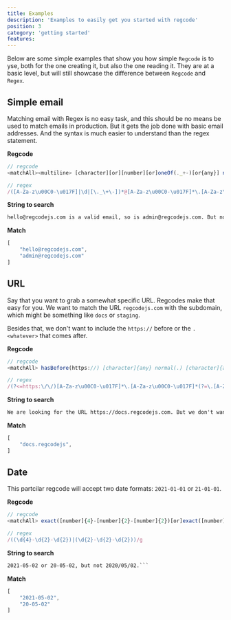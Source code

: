 ```yaml
---
title: Examples
description: 'Examples to easily get you started with regcode'
position: 3
category: 'getting started'
features:
---
```


Below are some simple examples that show you how simple `Regcode` is to yse, both for the one creating it, but also the one reading it. They are at a basic level, but will still showcase the difference between `Regcode` and `Regex`.

## Simple email

Matching email with Regex is no easy task, and this should be no means be used to match emails in production. But it gets the job done with basic email addresses. And the syntax is much easier to understand than the regex statement.

**Regcode**

```ts
// regcode
<matchAll><multiline> [character][or][number][or]oneOf(._+-)[or{any}] normal(@) [character]{any} normal(.) [character]{2,6}

// regex
/([A-Za-z\u00C0-\u017F]|\d|[\._\+\-])*@[A-Za-z\u00C0-\u017F]*\.[A-Za-z\u00C0-\u017F]{2,6}/gm
```


**String to search**

```txt
hello@regcodejs.com is a valid email, so is admin@regcodejs.com. But not hello123@regcodejs.c. 
```

**Match**

```ts
[
    "hello@regcodejs.com",
    "admin@regcodejs.com"
]
```

## URL

Say that you want to grab a somewhat specific URL. Regcodes make that easy for you. We want to match the URL `regcodejs.com` with the subdomain, which might be something like `docs` or `staging`. 

Besides that, we don't want to include the `https://` before or the `.<whatever>` that comes after.

**Regcode**

```ts
// regcode
<matchAll> hasBefore(https://) [character]{any} normal(.) [character]{any} hasAfter(.[character]{2,6});

// regex
/(?<=https:\/\/)[A-Za-z\u00C0-\u017F]*\.[A-Za-z\u00C0-\u017F]*(?=\.[A-Za-z\u00C0-\u017F]{2,6})/g
```


**String to search**

```txt
We are looking for the URL https://docs.regcodejs.com. But we don't want to include https://regcodejs.com.
```

**Match**

```ts
[
    "docs.regcodejs",
]
```

## Date

This partcilar regcode will accept two date formats: `2021-01-01` or `21-01-01`.

**Regcode**

```ts
// regcode
<matchAll> exact([number]{4}-[number]{2}-[number]{2})[or]exact([number]{2}-[number]{2}-[number]{2})

// regex
/((\d{4}-\d{2}-\d{2})|(\d{2}-\d{2}-\d{2}))/g
```

**String to search**

```txt
2021-05-02 or 20-05-02, but not 2020/05/02.```
```

**Match**

```ts
[
    "2021-05-02",
    "20-05-02"
]
```
